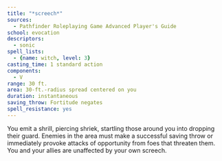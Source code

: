 ```yaml
---
title: "*screech*"
sources:
  - Pathfinder Roleplaying Game Advanced Player's Guide
school: evocation
descriptors:
  - sonic
spell_lists:
  - {name: witch, level: 3}
casting_time: 1 standard action
components:
  - V
range: 30 ft.
area: 30-ft.-radius spread centered on you
duration: instantaneous
saving_throw: Fortitude negates
spell_resistance: yes
---
```


You emit a shrill, piercing shriek, startling those around you into dropping their guard. Enemies in the area must make a successful saving throw or immediately provoke attacks of opportunity from foes that threaten them. You and your allies are unaffected by your own screech.

